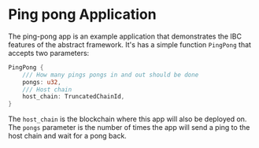 # Ping pong Application

The ping-pong app is an example application that demonstrates the IBC features of the abstract framework. It's has a simple function `PingPong` that accepts two parameters:

```rust
PingPong {
    /// How many pings pongs in and out should be done
    pongs: u32,
    /// Host chain
    host_chain: TruncatedChainId,
}
```

The `host_chain` is the blockchain where this app will also be deployed on. The `pongs` parameter is the number of times the app will send a ping to the host chain and wait for a pong back.
